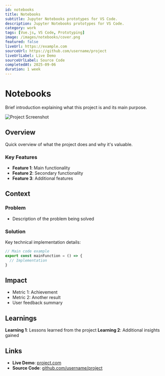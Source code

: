 ```yaml
---
id: notebooks
title: Notebooks
subtitle: Jupyter Notebooks prototypes for VS Code.
description: Jupyter Notebooks prototypes for VS Code.
category: work
tags: [Vue.js, VS Code, Prototyping]
image: /images/notebooks/cover.png
featured: false
liveUrl: https://example.com
sourceUrl: https://github.com/username/project
liveUrlLabel: Live Demo
sourceUrlLabel: Source Code
completedAt: 2025-09-06
duration: 1 week
---
```


# Notebooks

Brief introduction explaining what this project is and its main purpose.

![Project Screenshot](/images/simple-template.svg)

## Overview

Quick overview of what the project does and why it's valuable.

### Key Features

- **Feature 1**: Main functionality
- **Feature 2**: Secondary functionality
- **Feature 3**: Additional features

## Context

### Problem

- Description of the problem being solved

### Solution

Key technical implementation details:

```typescript
// Main code example
export const mainFunction = () => {
  // Implementation
}
```

## Impact

- Metric 1: Achievement
- Metric 2: Another result
- User feedback summary
  
## Learnings

**Learning 1**: Lessons learned from the project
**Learning 2**: Additional insights gained

## Links

- **Live Demo**: [project.com](https://example.com)
- **Source Code**: [github.com/username/project](https://github.com/username/project)
